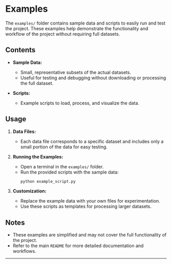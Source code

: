 # Examples

The `examples/` folder contains sample data and scripts to easily run and test the project. These examples help demonstrate the functionality and workflow of the project without requiring full datasets.

## Contents
- **Sample Data:**
  - Small, representative subsets of the actual datasets.
  - Useful for testing and debugging without downloading or processing the full dataset.

- **Scripts:**
  - Example scripts to load, process, and visualize the data.

## Usage
1. **Data Files:**
   - Each data file corresponds to a specific dataset and includes only a small portion of the data for easy testing.

2. **Running the Examples:**
   - Open a terminal in the `examples/` folder.
   - Run the provided scripts with the sample data:
     ```bash
     python example_script.py
     ```

3. **Customization:**
   - Replace the example data with your own files for experimentation.
   - Use these scripts as templates for processing larger datasets.

## Notes
- These examples are simplified and may not cover the full functionality of the project.
- Refer to the main `README` for more detailed documentation and workflows.

---
